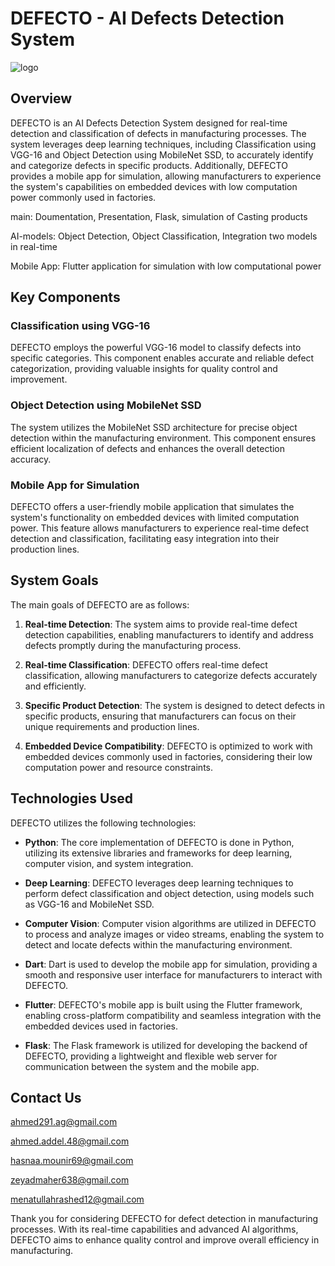# DEFECTO - AI Defects Detection System

![logo](https://github.com/ahmedaadel/Ai-Defects-Detection-System/assets/101002059/e1f234f2-0207-46be-9f1e-8be2c506279b)


## Overview

DEFECTO is an AI Defects Detection System designed for real-time detection and classification of defects in manufacturing processes. The system leverages deep learning techniques, including Classification using VGG-16 and Object Detection using MobileNet SSD, to accurately identify and categorize defects in specific products. Additionally, DEFECTO provides a mobile app for simulation, allowing manufacturers to experience the system's capabilities on embedded devices with low computation power commonly used in factories.

main: Doumentation, Presentation, Flask, simulation of Casting products

AI-models: Object Detection, Object Classification, Integration two models in real-time

Mobile App: Flutter application for simulation with low computational power


## Key Components

### Classification using VGG-16

DEFECTO employs the powerful VGG-16 model to classify defects into specific categories. This component enables accurate and reliable defect categorization, providing valuable insights for quality control and improvement.

### Object Detection using MobileNet SSD

The system utilizes the MobileNet SSD architecture for precise object detection within the manufacturing environment. This component ensures efficient localization of defects and enhances the overall detection accuracy.

### Mobile App for Simulation

DEFECTO offers a user-friendly mobile application that simulates the system's functionality on embedded devices with limited computation power. This feature allows manufacturers to experience real-time defect detection and classification, facilitating easy integration into their production lines.

## System Goals

The main goals of DEFECTO are as follows:

1. **Real-time Detection**: The system aims to provide real-time defect detection capabilities, enabling manufacturers to identify and address defects promptly during the manufacturing process.

2. **Real-time Classification**: DEFECTO offers real-time defect classification, allowing manufacturers to categorize defects accurately and efficiently.

3. **Specific Product Detection**: The system is designed to detect defects in specific products, ensuring that manufacturers can focus on their unique requirements and production lines.

4. **Embedded Device Compatibility**: DEFECTO is optimized to work with embedded devices commonly used in factories, considering their low computation power and resource constraints.

## Technologies Used

DEFECTO utilizes the following technologies:

- **Python**: The core implementation of DEFECTO is done in Python, utilizing its extensive libraries and frameworks for deep learning, computer vision, and system integration.

- **Deep Learning**: DEFECTO leverages deep learning techniques to perform defect classification and object detection, using models such as VGG-16 and MobileNet SSD.

- **Computer Vision**: Computer vision algorithms are utilized in DEFECTO to process and analyze images or video streams, enabling the system to detect and locate defects within the manufacturing environment.

- **Dart**: Dart is used to develop the mobile app for simulation, providing a smooth and responsive user interface for manufacturers to interact with DEFECTO.

- **Flutter**: DEFECTO's mobile app is built using the Flutter framework, enabling cross-platform compatibility and seamless integration with the embedded devices used in factories.

- **Flask**: The Flask framework is utilized for developing the backend of DEFECTO, providing a lightweight and flexible web server for communication between the system and the mobile app.

## Contact Us

ahmed291.ag@gmail.com

ahmed.addel.48@gmail.com

hasnaa.mounir69@gmail.com

zeyadmaher638@gmail.com

menatullahrashed12@gmail.com


Thank you for considering DEFECTO for defect detection in manufacturing processes. With its real-time capabilities and advanced AI algorithms, DEFECTO aims to enhance quality control and improve overall efficiency in manufacturing.
